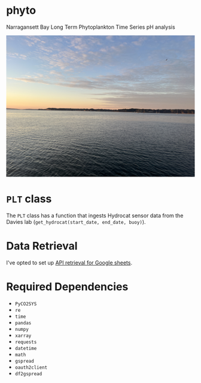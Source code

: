 # phyto
Narragansett Bay Long Term Phytoplankton Time Series pH analysis

![The bay!](bay.JPG)

 
# `PLT` class

The `PLT` class has a function that ingests Hydrocat sensor data from the Davies lab (`get_hydrocat(start_date, end_date, buoy)`).

# Data Retrieval
I've opted to set up [API retrieval for Google sheets](https://towardsdatascience.com/from-google-sheet-to-your-jupyter-notebook-ccdbf28fbf1b).

# Required Dependencies

* `PyCO2SYS`
* `re`
* `time`
* `pandas`
* `numpy`
* `xarray`
* `requests`
* `datetime`
* `math`
* `gspread` 
* `oauth2client` 
* `df2gspread`
